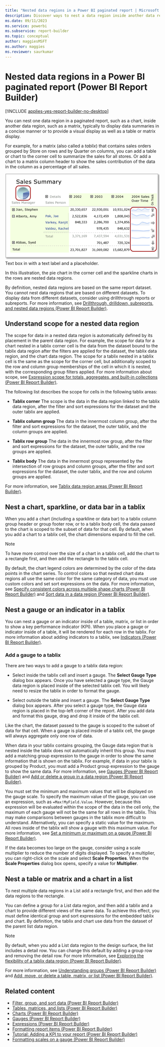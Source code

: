 ```yaml
---
title: "Nested data regions in a Power BI paginated report | Microsoft Docs"
description: Discover ways to nest a data region inside another data region in Power BI Report Builder. Display data summaries in a Power BI paginated report in a concise table or matrix. 
ms.date: 09/11/2023
ms.service: powerbi
ms.subservice: report-builder
ms.topic: conceptual
author: maggiesMSFT
ms.author: maggies
ms.reviewer: saurkumar
---
```

# Nested data regions in a Power BI paginated report (Power BI Report Builder)

[!INCLUDE [applies-yes-report-builder-no-desktop](../../includes/applies-yes-report-builder-no-desktop.md)]

  You can nest one data region in a paginated report, such as a chart, inside another data region, such as a matrix, typically to display data summaries in a concise manner or to provide a visual display as well as a table or matrix display.  
  
 For example, for a matrix (also called a *tablix*) that contains sales orders grouped by Store on rows and by Quarter on columns, you can add a table or chart to the corner cell to summarize the sales for all stores. Or add a chart to a matrix column header to show the sales contribution of the data in the column as a percentage of all sales.  
  
 ![Screenshot showing nested data region.](../report-design/media/nested-data-region.gif "Screenshot showing nested data region")  
 Text box in with a text label and a placeholder.
  
 In this illustration, the pie chart in the corner cell and the sparkline charts in the rows are nested data regions.  
  
 By definition, nested data regions are based on the same report dataset. You cannot nest data regions that are based on different datasets. To display data from different datasets, consider using drillthrough reports or subreports. For more information, see [Drillthrough, drilldown, subreports, and nested data regions &#40;Power BI Report Builder&#41;](../../paginated-reports/report-design/drillthrough-drilldown-subreports-nested-data-regions.md).  
  
 
## Understand scope for a nested data region  
 The scope for data in a nested data region is automatically defined by its placement in the parent data region. For example, the scope for data for a chart nested in a tablix corner cell is the data from the dataset bound to the tablix data region after the filters are applied for the dataset, the tablix data region, and the chart data region. The scope for a tablix nested in a tablix cell is the same as the scope for the corner cell, but additionally scoped to the row and column group memberships of the cell in which it is nested, with the corresponding group filters applied. For more information about scope, see [Expression scope for totals, aggregates, and built-in collections &#40;Power BI Report Builder&#41;](../../paginated-reports/expressions/expression-scope-for-totals-aggregates-and-built-in-collections.md).  
  
 The following list describes the scope for cells in the following tablix areas:  
  
-   **Tablix corner** The scope is the data in the data region linked to the tablix data region, after the filter and sort expressions for the dataset and the outer tablix are applied.  
  
-   **Tablix column group** The data in the innermost column group, after the filter and sort expressions for the dataset, the outer tablix, and the column groups are applied.  
  
-   **Tablix row group** The data in the innermost row group, after the filter and sort expressions for the dataset, the outer tablix, and the row groups are applied.  
  
-   **Tablix body** The data in the innermost group represented by the intersection of row groups and column groups, after the filter and sort expressions for the dataset, the outer tablix, and the row and column groups are applied.  
  
 For more information, see [Tablix data region areas &#40;Power BI Report Builder&#41;](/sql/reporting-services/report-design/tablix-data-region-areas-report-builder-and-ssrs).  
  
## Nest a chart, sparkline, or data bar in a tablix  
 When you add a chart (including a sparkline or data bar) to a tablix column group header or group footer row, or to a tablix body cell, the data passed to the chart is scoped to the subset of data for that cell. By default, when you add a chart to a tablix cell, the chart dimensions expand to fill the cell.  
  
> [!NOTE]  
>  To have more control over the size of a chart in a tablix cell, add the chart to a rectangle first, and then add the rectangle to the tablix cell.  
  
 By default, the chart legend colors are determined by the color of the data points in the chart series. To control colors so that nested chart data regions all use the same color for the same category of data, you must use custom colors and set sort expressions on the data. For more information, see [Specify consistent colors across multiple shape charts &#40;Power BI Report Builder&#41;](../../paginated-reports/report-design/visualizations/specify-consistent-colors-across-multiple-shape-charts-report-builder.md) and [Sort data in a data region &#40;Power BI Report Builder&#41;](../../paginated-reports/report-design/sort-data-data-region-report-builder.md).  
  
## Nest a gauge or an indicator in a tablix  
 You can nest a gauge or an indicator inside of a table, matrix, or list in order to show a key performance indicator (KPI). When you place a gauge or indicator inside of a table, it will be rendered for each row in the tablix. For more information about adding indicators to a tablix, see [Indicators &#40;Power BI Report Builder&#41;](../../paginated-reports/report-design/visualizations/indicators-report-builder.md).  
  
### Add a gauge to a tablix  
 There are two ways to add a gauge to a tablix data region:  
  
-   Select inside the tablix cell and insert a gauge. The **Select Gauge Type** dialog box appears. Once you have selected a gauge type, the Gauge data region is placed inside of the selected tablix cell. You will likely need to resize the tablix in order to format the gauge.  
  
-   Select outside the table and insert a gauge. The **Select Gauge Type** dialog box appears. After you select a gauge type, the Gauge data region is placed in the top-left corner of the report. After you add data and format this gauge, drag and drop it inside of the tablix cell.  
  
 Like the chart, the dataset passed to the gauge is scoped to the subset of data for that cell. When a gauge is placed inside of a tablix cell, the gauge will always aggregate only one row of data.  
  
 When data in your tablix contains grouping, the Gauge data region that is nested inside the tablix does not automatically inherit this group. You must add a matching group expression to the gauge in order to show the same information that is shown on the tablix. For example, if data in your tablix is grouped by Product, you must add a Product group expression to the gauge to show the same data. For more information, see [Gauges &#40;Power BI Report Builder&#41;](../../paginated-reports/report-design/visualizations/gauges-report-builder.md) and [Add or delete a group in a data region &#40;Power BI Report Builder&#41;](../../paginated-reports/report-design/add-delete-group-data-region-report-builder.md).  
  
 You must set the minimum and maximum values that will be displayed on the gauge scale. To specify the maximum value of the gauge, you can use an expression, such as `=Max!MyField.Value`. However, because this expression will be evaluated within the scope of the data in the cell only, the maximum of each gauge will not be the same for all rows in the tablix. This may make comparisons between gauges in the tablix more difficult to understand. Alternatively, you can specify a static value for the maximum. All rows inside of the tablix will show a gauge with this maximum value. For more information, see [Set a minimum or maximum on a gauge &#40;Power BI Report Builder&#41;](../../paginated-reports/report-design/visualizations/set-minimum-maximum-gauge-report-builder.md).  
  
 If the data becomes too large on the gauge, consider using a scale multiplier to reduce the number of digits displayed. To specify a multiplier, you can right-click on the scale and select **Scale Properties**. When the **Scale Properties** dialog box opens, specify a value for **Multiplier**.  
  
## Nest a table or matrix and a chart in a list  
 To nest multiple data regions in a List add a rectangle first, and then add the data regions to the rectangle.  
  
 You can define a group for a List data region, and then add a tablix and a chart to provide different views of the same data. To achieve this effect, you must define identical group and sort expressions for the embedded tablix and chart. By definition, the tablix and chart use data from the dataset of the parent list data region.  
  
> [!NOTE]  
>  By default, when you add a List data region to the design surface, the list includes a detail row. You can change this default by adding a group row and removing the detail row. For more information, see [Exploring the flexibility of a tablix data region &#40;Power BI Report Builder&#41;](/sql/reporting-services/report-design/exploring-the-flexibility-of-a-tablix-data-region-report-builder-and-ssrs).  
  
 For more information, see [Understanding groups &#40;Power BI Report Builder&#41;](../../paginated-reports/report-design/understand-groups-report-builder.md) and [Add, move, or delete a table, matrix, or list &#40;Power BI Report Builder&#41;](/sql/reporting-services/report-design/add-move-or-delete-a-table-matrix-or-list-report-builder-and-ssrs).  
  
## Related content

- [Filter, group, and sort data &#40;Power BI Report Builder&#41;](../../paginated-reports/report-design/filter-group-sort-data-report-builder.md)     
- [Tables, matrices, and lists &#40;Power BI Report Builder&#41;](../../paginated-reports/report-builder-tables-matrices-lists.md)   
- [Charts &#40;Power BI Report Builder&#41;](../../paginated-reports/report-design/visualizations/charts-report-builder.md)   
- [Gauges &#40;Power BI Report Builder&#41;](../../paginated-reports/report-design/visualizations/gauges-report-builder.md)   
- [Expressions &#40;Power BI Report Builder&#41;](../../paginated-reports/expressions/report-builder-expressions.md)   
- [Formatting report items &#40;Power BI Report Builder&#41;](/sql/reporting-services/report-design/formatting-report-items-report-builder-and-ssrs)   
- [Tutorial: Adding a KPI to your report &#40;Power BI Report Builder&#41;](/sql/reporting-services/tutorial-adding-a-kpi-to-your-report-report-builder)   
- [Formatting scales on a gauge &#40;Power BI Report Builder&#41;](../../paginated-reports/report-design/visualizations/format-scales-gauge-report-builder.md)  
  
  
